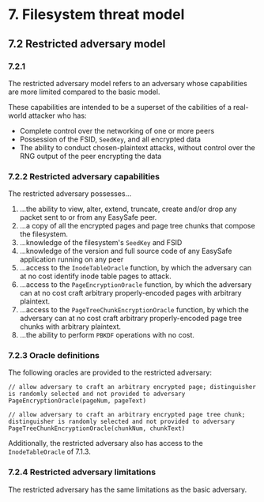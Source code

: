 # 7. Filesystem threat model
## 7.2 Restricted adversary model
### 7.2.1
The restricted adversary model refers to an adversary whose capabilities are more limited compared to the basic model.

These capabilities are intended to be a superset of the cabilities of a real-world attacker who has:

* Complete control over the networking of one or more peers
* Possession of the FSID, `SeedKey`, and all encrypted data
* The ability to conduct chosen-plaintext attacks, without control over the RNG output of the peer encrypting the data

### 7.2.2 Restricted adversary capabilities

The restricted adversary possesses...

1. ...the ability to view, alter, extend, truncate, create and/or drop any packet sent to or from any EasySafe peer.
1. ...a copy of all the encrypted pages and page tree chunks that compose the filesystem.
1. ...knowledge of the filesystem's `SeedKey` and FSID
1. ...knowledge of the version and full source code of any EasySafe application running on any peer
4. ...access to the `InodeTableOracle` function, by which the adversary can at no cost identify inode table pages to attack.
5. ...access to the `PageEncryptionOracle` function, by which the adversary can at no cost craft arbitrary properly-encoded pages with arbitrary plaintext.
6. ...access to the `PageTreeChunkEncryptionOracle` function, by which the adversary can at no cost craft arbitrary properly-encoded page tree chunks with arbitrary plaintext.
5. ...the ability to perform `PBKDF` operations with no cost.

### 7.2.3 Oracle definitions
The following oracles are provided to the restricted adversary:

```
// allow adversary to craft an arbitrary encrypted page; distinguisher is randomly selected and not provided to adversary
PageEncryptionOracle(pageNum, pageText)

// allow adversary to craft an arbitrary encrypted page tree chunk; distinguisher is randomly selected and not provided to adversary
PageTreeChunkEncryptionOracle(chunkNum, chunkText)
```

Additionally, the restricted adversary also has access to the `InodeTableOracle` of 7.1.3.

### 7.2.4 Restricted adversary limitations

The restricted adversary has the same limitations as the basic adversary.
